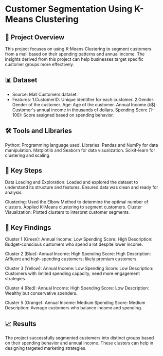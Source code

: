 # Customer Segmentation Using K-Means Clustering
## 📜 Project Overview
This project focuses on using K-Means Clustering to segment customers from a mall based on their spending patterns and annual income. The insights derived from this project can help businesses target specific customer groups more effectively.

## 📊 Dataset
- Source: Mall Customers dataset.
- Features:
1.CustomerID: Unique identifier for each customer.
2.Gender: Gender of the customer.
Age: Age of the customer.
Annual Income (k$): Customer's annual income in thousands of dollars.
Spending Score (1-100): Score assigned based on spending behavior.

## 🛠 Tools and Libraries
Python: Programming language used.
Libraries:
Pandas and NumPy for data manipulation.
Matplotlib and Seaborn for data visualization.
Scikit-learn for clustering and scaling.

## 🚀 Key Steps
Data Loading and Exploration:
Loaded and explored the dataset to understand its structure and features.
Ensured data was clean and ready for analysis.

Clustering:
Used the Elbow Method to determine the optimal number of clusters.
Applied K-Means clustering to segment customers.
Cluster Visualization:
Plotted clusters to interpret customer segments.

## 📝 Key Findings
Cluster 1 (Green):
Annual Income: Low
Spending Score: High
Description: Budget-conscious customers who spend a lot despite lower income.

Cluster 2 (Blue):
Annual Income: High
Spending Score: High
Description: Affluent and high-spending customers; likely premium customers.

Cluster 3 (Yellow):
Annual Income: Low
Spending Score: Low
Description: Customers with limited spending capacity; need more engagement strategies.

Cluster 4 (Red):
Annual Income: High
Spending Score: Low
Description: Wealthy but conservative spenders.

Cluster 5 (Orange):
Annual Income: Medium
Spending Score: Medium
Description: Average customers who balance income and spending.

## 📈 Results
The project successfully segmented customers into distinct groups based on their spending behavior and annual income. These clusters can help in designing targeted marketing strategies.
